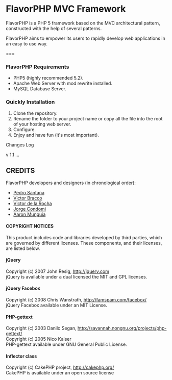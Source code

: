 # FlavorPHP MVC Framework

FlavorPHP is a PHP 5 framework based on the MVC architectural pattern, constructed with the help of several patterns.

FlavorPHP aims to empower its users to rapidly develop web applications in an easy to use way.

===

### FlavorPHP Requirements

* PHP5 (highly recommended 5.2).
* Apache Web Server with mod rewrite installed.
* MySQL Database Server.

### Quickly Installation

1. Clone the repository.
2. Rename the folder to your project name or copy all the file into the root of your hosting web server.
3. Configure.
4. Enjoy and have fun (it's most important).


Changes Log 

v 1.1
...

## CREDITS
FlavorPHP developers and designers (in chronological order):

* [Pedro Santana](http://www.pecesama.net/)
* [Victor Bracco](http://www.vbracco.com.ar/)
* [Victor de la Rocha](http://www.mis-algoritmos.com/)
* [Jorge Condomi](http://www.raven.com.ar/)
* [Aaron Munguia](http://www.aaronmunguia.com/)

#### COPYRIGHT NOTICES
This product includes code and libraries developed by third parties, which are governed by different licenses.
These components, and their licenses, are listed below.

#### jQuery
Copyright (c) 2007 John Resig, http://jquery.com  
jQuery is available under a dual licensed the MIT and GPL licenses.

#### jQuery Facebox
Copyright (c) 2008  Chris Wanstrath, http://famspam.com/facebox/  
jQuery Facebox available under an MIT License.

#### PHP-gettext
Copyright (c) 2003 Danilo Segan, http://savannah.nongnu.org/projects/php-gettext/  
Copyright (c) 2005 Nico Kaiser  
PHP-gettext available under GNU General Public License.

#### Inflector class
Copyright (c) CakePHP project, http://cakephp.org/  
CakePHP is available under an open source license